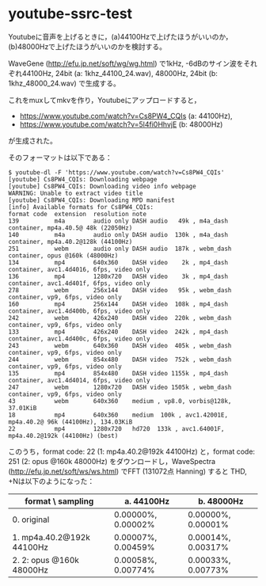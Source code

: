 # youtube-ssrc-test

Youtubeに音声を上げるときに，(a)44100Hzで上げたほうがいいのか，(b)48000Hzで上げたほうがいいのかを検討する。

WaveGene (http://efu.jp.net/soft/wg/wg.html) で1kHz, -6dBのサイン波をそれぞれ44100Hz, 24bit (a: 1khz_44100_24.wav), 48000Hz, 24bit (b: 1khz_48000_24.wav) で生成する。

これをmuxしてmkvを作り，Youtubeにアップロードすると，
- https://www.youtube.com/watch?v=Cs8PW4_CQIs (a: 44100Hz),
- https://www.youtube.com/watch?v=5l4fi0HhvjE (b: 48000Hz)

が生成された。

そのフォーマットは以下である：
```
$ youtube-dl -F 'https://www.youtube.com/watch?v=Cs8PW4_CQIs'
[youtube] Cs8PW4_CQIs: Downloading webpage
[youtube] Cs8PW4_CQIs: Downloading video info webpage
WARNING: Unable to extract video title
[youtube] Cs8PW4_CQIs: Downloading MPD manifest
[info] Available formats for Cs8PW4_CQIs:
format code  extension  resolution note
139          m4a        audio only DASH audio   49k , m4a_dash container, mp4a.40.5@ 48k (22050Hz)
140          m4a        audio only DASH audio  130k , m4a_dash container, mp4a.40.2@128k (44100Hz)
251          webm       audio only DASH audio  187k , webm_dash container, opus @160k (48000Hz)
134          mp4        640x360    DASH video    2k , mp4_dash container, avc1.4d4016, 6fps, video only
136          mp4        1280x720   DASH video    3k , mp4_dash container, avc1.4d401f, 6fps, video only
278          webm       256x144    DASH video   95k , webm_dash container, vp9, 6fps, video only
160          mp4        256x144    DASH video  108k , mp4_dash container, avc1.4d400b, 6fps, video only
242          webm       426x240    DASH video  220k , webm_dash container, vp9, 6fps, video only
133          mp4        426x240    DASH video  242k , mp4_dash container, avc1.4d400c, 6fps, video only
243          webm       640x360    DASH video  405k , webm_dash container, vp9, 6fps, video only
244          webm       854x480    DASH video  752k , webm_dash container, vp9, 6fps, video only
135          mp4        854x480    DASH video 1155k , mp4_dash container, avc1.4d4014, 6fps, video only
247          webm       1280x720   DASH video 1505k , webm_dash container, vp9, 6fps, video only
43           webm       640x360    medium , vp8.0, vorbis@128k, 37.01KiB
18           mp4        640x360    medium  100k , avc1.42001E, mp4a.40.2@ 96k (44100Hz), 134.03KiB
22           mp4        1280x720   hd720  133k , avc1.64001F, mp4a.40.2@192k (44100Hz) (best)
```

このうち，format code: 22 (1: mp4a.40.2@192k 44100Hz) と，format code: 251 (2: opus @160k 48000Hz)
をダウンロードし，WaveSpectra (http://efu.jp.net/soft/ws/ws.html) でFFT (131072点 Hanning) すると THD, +Nは以下のようになった：

| format \ sampling | a. 44100Hz         | b. 48000Hz         |
|-------------------|--------------------|--------------------|
| 0. original               | 0.00000%, 0.00002% | 0.00000%, 0.00001% |
| 1. mp4a.40.2@192k 44100Hz | 0.00007%, 0.00459% | 0.00014%, 0.00317% |
| 2. 2: opus @160k 48000Hz | 0.00058%, 0.00774% | 0.00033%, 0.00773% |
